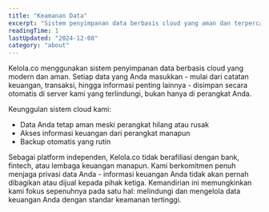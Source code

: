 ```yaml
---
title: "Keamanan Data"
excerpt: "Sistem penyimpanan data berbasis cloud yang aman dan terpercaya di Kelola.co"
readingTime: 1
lastUpdated: "2024-12-08"
category: "about"
---
```


Kelola.co menggunakan sistem penyimpanan data berbasis cloud yang modern dan aman. Setiap data yang Anda masukkan - mulai dari catatan keuangan, transaksi, hingga informasi penting lainnya - disimpan secara otomatis di server kami yang terlindungi, bukan hanya di perangkat Anda.

Keunggulan sistem cloud kami:
- Data Anda tetap aman meski perangkat hilang atau rusak
- Akses informasi keuangan dari perangkat manapun
- Backup otomatis yang rutin

Sebagai platform independen, Kelola.co tidak berafiliasi dengan bank, fintech, atau lembaga keuangan manapun. Kami berkomitmen penuh menjaga privasi data Anda - informasi keuangan Anda tidak akan pernah dibagikan atau dijual kepada pihak ketiga. Kemandirian ini memungkinkan kami fokus sepenuhnya pada satu hal: melindungi dan mengelola data keuangan Anda dengan standar keamanan tertinggi.